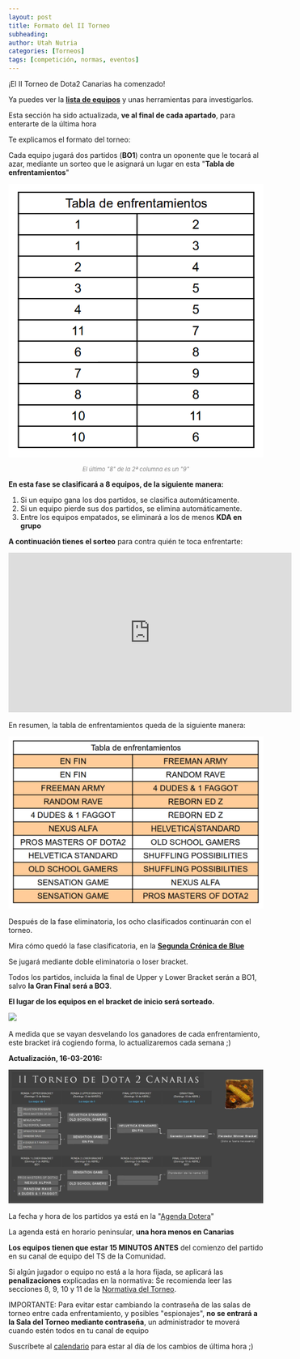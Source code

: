 ```yaml
---
layout: post
title: Formato del II Torneo
subheading: 
author: Utah Nutria
categories: [Torneos]
tags: [competición, normas, eventos]
---
```

¡El II Torneo de Dota2 Canarias ha comenzado!

Ya puedes ver la [**lista de equipos**](/equipos-ii-torneo-gofiodt2) y unas herramientas para investigarlos.

Esta sección ha sido actualizada, **ve al final de cada apartado**, para enterarte de la última hora

Te explicamos el formato del torneo:

Cada equipo jugará dos partidos (**BO1**) contra un oponente que le tocará al azar, mediante un sorteo que le asignará un lugar en esta "**Tabla de enfrentamientos**"

![](/assets/images/2016/02/tabla-de-enfrentamientos.png)

<p style="color:gray; font-size:80%;" align="center"><i>El último "8" de la 2ª columna es un "9"</i></p>

**En esta fase se clasificará a 8 equipos, de la siguiente manera:**

1. Si un equipo gana los dos partidos, se clasifica automáticamente.
2. Si un equipo pierde sus dos partidos, se elimina automáticamente.
3. Entre los equipos empatados, se eliminará a los de menos **KDA en grupo**

**A continuación tienes el sorteo** para contra quién te toca enfrentarte:

<iframe width="560" height="315" src="https://www.youtube-nocookie.com/embed/rV9P_900Hyk" title="YouTube video player" frameborder="0" allow="accelerometer; autoplay; clipboard-write; encrypted-media; gyroscope; picture-in-picture" allowfullscreen></iframe><br/>

En resumen, la tabla de enfrentamientos queda de la siguiente manera:

![](/assets/images/2016/02/tabla-eliminatoria-equipos.png)

Después de la fase eliminatoria, los ocho clasificados continuarán con el torneo.

Mira cómo quedó la fase clasificatoria, en la [**Segunda Crónica de Blue**](/jornada_2_ii_torneo)

Se jugará mediante doble eliminatoria o loser bracket.

Todos los partidos, incluida la final de Upper y Lower Bracket serán a BO1, salvo **la Gran Final será a BO3**.

**El lugar de los equipos en el bracket de inicio será sorteado.**

![](/assets/images/2016/02/Bracket-8-con-loser-y-días.png)

A medida que se vayan desvelando los ganadores de cada enfrentamiento, este bracket irá cogiendo forma, lo actualizaremos cada semana ;)

**Actualización, 16-03-2016:**

![bracket 3](/assets/images/2016/03/bracket-3-1.jpg)

La fecha y hora de los partidos ya está en la "[Agenda Dotera](/calendario)"

La agenda está en horario peninsular, **una hora menos en Canarias**

**Los equipos tienen que estar 15 MINUTOS ANTES** del comienzo del partido en su canal de equipo del TS de la Comunidad.

Si algún jugador o equipo no está a la hora fijada, se aplicará las **penalizaciones** explicadas en la normativa: Se recomienda leer las secciones 8, 9, 10 y 11 de la [Normativa del Torneo](/normativa-ii-torneo-gofiodt2).

IMPORTANTE: Para evitar estar cambiando la contraseña de las salas de torneo entre cada enfrentamiento, y posibles "espionajes", **no se entrará a la Sala del Torneo mediante contraseña**, un administrador te moverá cuando estén todos en tu canal de equipo

Suscríbete al [calendario](/calendario) para estar al día de los cambios de última hora ;)
